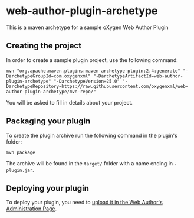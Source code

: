# web-author-plugin-archetype
This is a maven archetype for a sample oXygen Web Author Plugin

## Creating the project
In order to create a sample plugin project, use the following command:

```
mvn "org.apache.maven.plugins:maven-archetype-plugin:2.4:generate" "-DarchetypeGroupId=com.oxygenxml" "-DarchetypeArtifactId=web-author-plugin-archetype" "-DarchetypeVersion=25.0" "-DarchetypeRepository=https://raw.githubusercontent.com/oxygenxml/web-author-plugin-archetype/mvn-repo/"
```

You will be asked to fill in details about your project.

## Packaging your plugin

To create the plugin archive run the following command in the plugin's folder:

```
mvn package
```

The archive will be found in the `target/` folder with a name ending in `-plugin.jar`.

## Deploying your plugin

To deploy your plugin, you need to [upload it in the Web Author's Administration Page](https://www.oxygenxml.com/doc/ug-webauthor/topics/webapp-configure-plugins.html).
